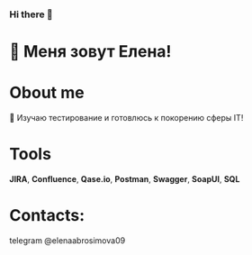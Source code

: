 ### Hi there 👋

<!--
**ElenaAbrosimova/ElenaAbrosimova** is a ✨ _special_ ✨ repository because its `README.md` (this file) appears on your GitHub profile.

Here are some ideas to get you started:

- 🔭 I’m currently working on ...
- 🌱 I’m currently learning ...
- 👯 I’m looking to collaborate on ...
- 🤔 I’m looking for help with ...
- 💬 Ask me about ...
- 📫 How to reach me: ...
- 😄 Pronouns: ...
- ⚡ Fun fact: ...
-->

# 👯 Меня зовут Елена!

# Obout me
🔭 Изучаю тестирование и готовлюсь к покорению сферы IT!

# Tools
**JIRA**, **Confluence**, **Qase.io**, **Postman**, **Swagger**, **SoapUI**, **SQL**

# Contacts:
telegram @elenaabrosimova09

